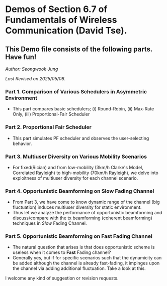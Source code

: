 # Demos of Section 6.7 of Fundamentals of Wireless Communication (David Tse).
## This Demo file consists of the following parts. Have fun!

*Author: Seongwook Jung*

*Last Revised on 2025/05/08.*

### Part 1. Comparison of Various Schedulers in Asymmetric Environment
- This part compares basic schedulers; (i) Round-Robin, (ii) Max-Rate Only, (iii) Proportional-Fair Scheduler

### Part 2. Proportional Fair Scheduler
- This part simulates PF scheduler and observes the user-selecting behavior.

### Part 3. Multiuser Diversity on Various Mobility Scenarios
- For fixed(Rician) and from low-mobility (3km/h Clarke's Model, Correlated Rayleigh) to high-mobility (70km/h Rayleigh), we delve into exploitness of multiuser diversity for each channel scenario.

### Part 4. Opportunistic Beamforming on Slow Fading Channel
- From Part 3, we have come to know dynamic range of the channel (big fluctuation) induces multiuser diversity for static environment.
- Thus let we analyze the performance of opportunistic beamforming and discuss/compare with the tx beamforming (coherent beamforming) techniques in *Slow* Fading Channel.

### Part 5. Opportunistic Beamforming on Fast Fading Channel
- The natural question that arises is that does opportunistic scheme is useless when it comes to **Fast** Fading channel?
- Generally yes, but if for specific scenarios such that the dynamicity can be added although the channel is already fast-fading, it impinges upon the channel via adding additional fluctuation. Take a look at this.

I welcome any kind of suggestion or revision requests.

